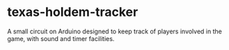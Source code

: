 # texas-holdem-tracker
A small circuit on Arduino designed to keep track of players involved in the game, with sound and timer facilities.
